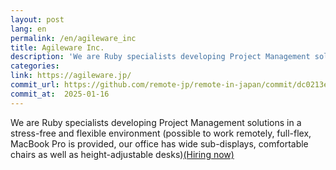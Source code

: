 ```yaml
---
layout: post
lang: en
permalink: /en/agileware_inc
title: Agileware Inc.
description: 'We are Ruby specialists developing Project Management solutions in a stress-free and flexible environment (possible to work remotely, full-flex, MacBook Pro is provided, our office has wide sub-displays, comfortable chairs as well as height-adjustable desks)(Hiring now)'
categories: 
link: https://agileware.jp/
commit_url: https://github.com/remote-jp/remote-in-japan/commit/dc0213e5d3bf547e1dd7b4da3b612a689016ef3e
commit_at:  2025-01-16
---
```


<p>We are Ruby specialists developing Project Management solutions in a stress-free and flexible environment (possible to work remotely, full-flex, MacBook Pro is provided, our office has wide sub-displays, comfortable chairs as well as height-adjustable desks)<a href="https://www.green-japan.com/company/4199">(Hiring now)</a></p>
